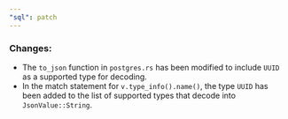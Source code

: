 ```yaml
---
"sql": patch
---
```


### Changes:
- The `to_json` function in `postgres.rs` has been modified to include `UUID` as a supported type for decoding.
- In the match statement for `v.type_info().name()`, the type `UUID` has been added to the list of supported types that decode into `JsonValue::String`.